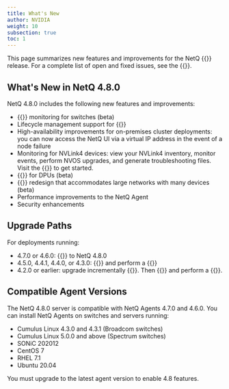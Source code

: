 ```yaml
---
title: What's New
author: NVIDIA
weight: 10
subsection: true
toc: 1
---
```


This page summarizes new features and improvements for the NetQ {{<version>}} release. For a complete list of open and fixed issues, see the {{<link title="NVIDIA NetQ 4.8 Release Notes" text="release notes">}}.

<!-- vale off -->
## What's New in NetQ 4.8.0
<!-- vale on -->
NetQ 4.8.0 includes the following new features and improvements:

- {{<link title="Adaptive Routing" text="Adaptive routing">}} monitoring for switches (beta)
- Lifecycle management support for {{<link url="Lifecycle-Management/#lcm-support-for-in-band-management" text="in-band deployments">}}
- High-availability improvements for on-premises cluster deployments: you can now access the NetQ UI via a virtual IP address in the event of a node failure 
- Monitoring for NVLink4 devices: view your NVLink4 inventory, monitor events, perform NVOS upgrades, and generate troubleshooting files. Visit the {{<link title="NVLink4" text="NVLink4 section">}} to get started.
- {{<link title="RoCE" text="RoCE monitoring">}} for DPUs (beta)
- {{<link title="Network Topology" text="Network topology">}} redesign that accommodates large networks with many devices (beta)
- Performance improvements to the NetQ Agent
- Security enhancements


## Upgrade Paths

For deployments running:

- 4.7.0 or 4.6.0: {{<link title="Upgrade NetQ Virtual Machines/#upgrading-from-netq-460-or-470" text="upgrade directly">}} to NetQ 4.8.0
- 4.5.0, 4.4.1, 4.4.0, or 4.3.0: {{<link title="Back Up and Restore NetQ/#back-up-netq-4.4.1-or-earlier" text="back up your NetQ data">}} and perform a {{<link title="Install NetQ" text="new installation of NetQ 4.8.0">}}
- 4.2.0 or earlier: upgrade incrementally {{<exlink url="https://docs.nvidia.com/networking-ethernet-software/cumulus-netq-43/Installation-Management/Upgrade-NetQ/Upgrade-System/" text="to version 4.3.0">}}. Then {{<link title="Back Up and Restore NetQ/#back-up-netq-4.4.1-or-earlier" text="back up your NetQ data">}} and perform a {{<link title="Install NetQ" text="new installation of NetQ 4.8.0">}}.
## Compatible Agent Versions

The NetQ 4.8.0 server is compatible with NetQ Agents 4.7.0 and 4.6.0. You can install NetQ Agents on switches and servers running:

- Cumulus Linux 4.3.0 and 4.3.1 (Broadcom switches)
- Cumulus Linux 5.0.0 and above (Spectrum switches)
- SONiC 202012
- CentOS 7
- RHEL 7.1
- Ubuntu 20.04

You must upgrade to the latest agent version to enable 4.8 features.
